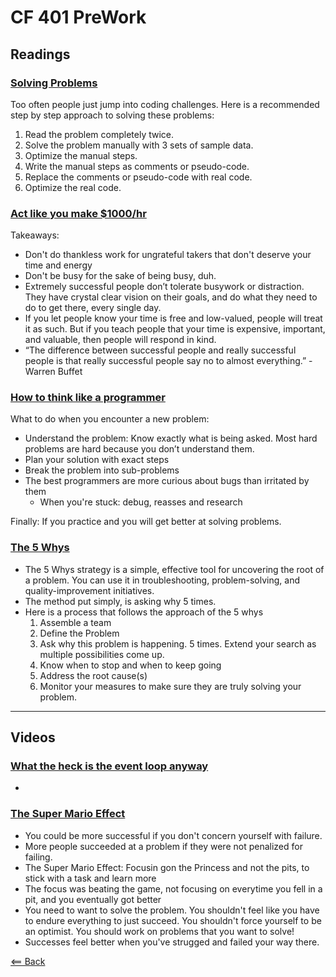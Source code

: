# CF 401 PreWork

## Readings

### [Solving Problems](https://simpleprogrammer.com/solving-problems-breaking-it-down/)

Too often people just jump into coding challenges. Here is a recommended step by step approach to solving these problems:

1. Read the problem completely twice.
1. Solve the problem manually with 3 sets of sample data.
1. Optimize the manual steps.
1. Write the manual steps as comments or pseudo-code.
1. Replace the comments or pseudo-code with real code.
1. Optimize the real code.

### [Act like you make $1000/hr](https://medium.com/swlh/pretend-your-time-is-worth-1-000-hour-and-youll-become-100x-more-productive-f04628bb3e6d)

Takeaways:

- Don't do thankless work for ungrateful takers that don't deserve your time and energy
- Don't be busy for the sake of being busy, duh.
- Extremely successful people don’t tolerate busywork or distraction. They have crystal clear vision on their goals, and do what they need to do to get there, every single day.
- If you let people know your time is free and low-valued, people will treat it as such. But if you teach people that your time is expensive, important, and valuable, then people will respond in kind.
- “The difference between successful people and really successful people is that really successful people say no to almost everything.” -Warren Buffet

### [How to think like a programmer](https://medium.freecodecamp.org/how-to-think-like-a-programmer-lessons-in-problem-solving-d1d8bf1de7d2)

What to do when you encounter a new problem:

- Understand the problem: Know exactly what is being asked. Most hard problems are hard because you don’t understand them.
- Plan your solution with exact steps
- Break the problem into sub-problems
- The best programmers are more curious about bugs than irritated by them
  - When you're stuck: debug, reasses and research

Finally: If you practice and you will get better at solving problems.

### [The 5 Whys](https://www.mindtools.com/pages/article/newTMC_5W.htm)

- The 5 Whys strategy is a simple, effective tool for uncovering the root of a problem. You can use it in troubleshooting, problem-solving, and quality-improvement initiatives.
- The method put simply, is asking why 5 times.
- Here is a process that follows the approach of the 5 whys
    1. Assemble a team
    1. Define the Problem
    1. Ask why this problem is happening. 5 times. Extend your search as multiple possibilities come up.
    1. Know when to stop and when to keep going
    1. Address the root cause(s)
    1. Monitor your measures to make sure they are truly solving your problem.

---

## Videos

### [What the heck is the event loop anyway](https://www.youtube.com/watch?v=8aGhZQkoFbQ)

-

### [The Super Mario Effect](https://www.youtube.com/watch?v=9vJRopau0g0)

- You could be more successful if you don't concern yourself with failure.
- More people succeeded at a problem if they were not penalized for failing.
- The Super Mario Effect: Focusin gon the Princess and not the pits, to stick with a task and learn more
- The focus was beating the game, not focusing on everytime you fell in a pit, and you eventually got better
- You need to want to solve the problem. You shouldn't feel like you have to endure everything to just succeed. You shouldn't force yourself to be an optimist. You should work on problems that you want to solve!
- Successes feel better when you've strugged and failed your way there.

[<== Back](../README.md)